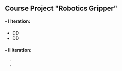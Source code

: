 ## Course Project "Robotics Gripper"

#### - I Iteration:
  - DD
  - DD
#### - II Iteration:
      - 
      -

